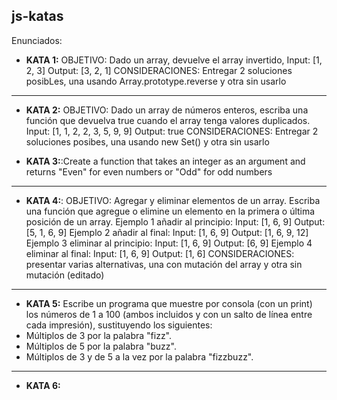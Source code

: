## js-katas

Enunciados:

- **KATA 1:** OBJETIVO: Dado un array, devuelve el array invertido,
  Input: [1, 2, 3]
  Output: [3, 2, 1]
  CONSIDERACIONES: Entregar 2 soluciones posibLes, una usando Array.prototype.reverse y otra sin usarlo

---

- **KATA 2:** OBJETIVO: Dado un array de números enteros, escriba una función que devuelva true cuando el array tenga valores duplicados.
  Input: [1, 1, 2, 2, 3, 5, 9, 9]
  Output: true
  CONSIDERACIONES: Entregar 2 soluciones posibes, una usando new Set() y otra sin usarlo

- **KATA 3:**:Create a function that takes an integer as an argument and returns "Even" for even numbers or "Odd" for odd numbers

---

- **KATA 4:**: OBJETIVO: Agregar y eliminar elementos de un array.
  Escriba una función que agregue o elimine un elemento en la primera o última posición de un array.
  Ejemplo 1 añadir al principio:
  Input: [1, 6, 9]
  Output: [5, 1, 6, 9]
  Ejemplo 2 añadir al final:
  Input: [1, 6, 9]
  Output: [1, 6, 9, 12]
  Ejemplo 3 eliminar al principio:
  Input: [1, 6, 9]
  Output: [6, 9]
  Ejemplo 4 eliminar al final:
  Input: [1, 6, 9]
  Output: [1, 6]
  CONSIDERACIONES: presentar varias alternativas, una con mutación del array y otra sin mutación (editado)

---

- **KATA 5:** Escribe un programa que muestre por consola (con un print) los números de 1 a 100 (ambos incluidos y con un salto de línea entre cada impresión), sustituyendo los siguientes:
- Múltiplos de 3 por la palabra "fizz".
- Múltiplos de 5 por la palabra "buzz".
- Múltiplos de 3 y de 5 a la vez por la palabra "fizzbuzz".

---

- **KATA 6:**
